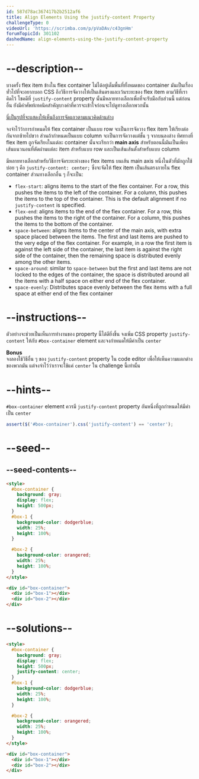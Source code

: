 ```yaml
---
id: 587d78ac367417b2b2512af6
title: Align Elements Using the justify-content Property
challengeType: 0
videoUrl: 'https://scrimba.com/p/pVaDAv/c43gnHm'
forumTopicId: 301102
dashedName: align-elements-using-the-justify-content-property
---
```


# --description--

บางครั้ง flex item ข้างใน flex container ไม่ได้อยู่เต็มพื้นที่ทั้งหมดของ container
มันเป็นเรื่องทั่วไปที่จะอยากบอก CSS ถึงวิธีการจัดวางให้เป็นเส้นตรงและเว้นระยะของ flex item ตามวิธีที่เราคิดไว้
โชคดีที่ `justify-content` property นั้นมีหลายทางเลือกเพื่อที่จะรับมือกับส่วนนี้
แต่ก่อนอื่น ยังมีคำศัพท์เทคนิคสำคัญบางคำที่ควรจะเข้าใจก่อนจะไปดูทางเลือกพวกนั้น

[นี่เป็นรูปที่จะแสดงให้เห็นถึงการจัดแถวตามแนวคิดด้านล่าง](https://www.w3.org/TR/css-flexbox-1/images/flex-direction-terms.svg)

จงจำไว้ว้าการกำหนดให้ flex container เป็นแบบ row จะเป็นการจัดวาง flex item ให้เรียงต่อกันจากซ้ายไปขวา ส่วนถ้ากำหนดเป็นแบบ column จะเป็นการจัดวางแต่ชั้น ๆ จากบนลงล่าง
ทิศทางที่ flex item ถูกจัดเรียงในแต่ละ container นั้นจะเรียกว่า **main axis**
สำหรับตอนนี้มันเป็นเพียงเส้นแนวนอนที่ตัดผ่านแต่ละ item สำหรับแบบ row และเป็นเส้นเส้นตั้งสำหรับแบบ column

มีหลายทางเลือกสำหรับวิธีการจัดระยะห่างของ flex items บนเส้น main axis
หนึ่งในตัวที่มักถูกใช้บ่อย ๆ คือ `justify-content: center;` ซึ่งจะจัดให้ flex item เป็นเส้นตรงภายใน flex container
ส่วนทางเลือกอื่น ๆ ก็จะเป็น:

<ul><li><code>flex-start</code>: aligns items to the start of the flex container. For a row, this pushes the items to the left of the container. For a column, this pushes the items to the top of the container. This is the default alignment if no <code>justify-content</code> is specified.</li><li><code>flex-end</code>: aligns items to the end of the flex container. For a row, this pushes the items to the right of the container. For a column, this pushes the items to the bottom of the container.</li><li><code>space-between</code>: aligns items to the center of the main axis, with extra space placed between the items. The first and last items are pushed to the very edge of the flex container. For example, in a row the first item is against the left side of the container, the last item is against the right side of the container, then the remaining space is distributed evenly among the other items.</li><li><code>space-around</code>: similar to <code>space-between</code> but the first and last items are not locked to the edges of the container, the space is distributed around all the items with a half space on either end of the flex container.</li><li><code>space-evenly</code>: Distributes space evenly between the flex items with a full space at either end of the flex container</li></ul>

# --instructions--

ตัวอย่างจะช่วยเป็นเห็นการทำงานของ property นี้ได้ดียิ่งขึ้น
จงเพิ่ม CSS property `justify-content` ให้กับ `#box-container` element และจงกำหนดให้มีค่าเป็น `center`

**Bonus**  
จงลองใช้วิธีอื่น ๆ ของ `justify-content` property ใน code editor เพื่อให้เห็นความแตกต่างของพวกมัน
แต่จงจำไว้ว่าเราจะใช้แค่ `center` ใน challenge นี้เท่านั้น

# --hints--

`#box-container` element ควรมี `justify-content` property อันหนึ่งที่ถูกกำหนดให้มีค่าเป็น `center`

```js
assert($('#box-container').css('justify-content') == 'center');
```

# --seed--

## --seed-contents--

```html
<style>
  #box-container {
    background: gray;
    display: flex;
    height: 500px;
  }
  #box-1 {
    background-color: dodgerblue;
    width: 25%;
    height: 100%;
  }

  #box-2 {
    background-color: orangered;
    width: 25%;
    height: 100%;
  }
</style>

<div id="box-container">
  <div id="box-1"></div>
  <div id="box-2"></div>
</div>
```

# --solutions--

```html
<style>
  #box-container {
    background: gray;
    display: flex;
    height: 500px;
    justify-content: center;
  }
  #box-1 {
    background-color: dodgerblue;
    width: 25%;
    height: 100%;
  }

  #box-2 {
    background-color: orangered;
    width: 25%;
    height: 100%;
  }
</style>

<div id="box-container">
  <div id="box-1"></div>
  <div id="box-2"></div>
</div>
```
